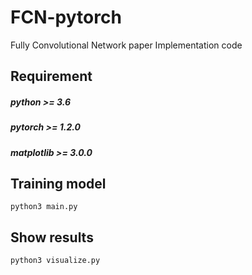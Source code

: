 # FCN-pytorch
Fully Convolutional Network paper Implementation code

## Requirement
##### python >= 3.6 
##### pytorch >= 1.2.0
##### matplotlib >= 3.0.0

## Training model 
```
python3 main.py
```

## Show results
```
python3 visualize.py
```
